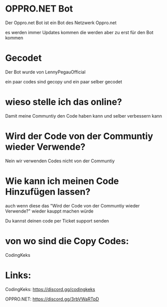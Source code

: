 # OPPRO.NET Bot
Der Oppro.net Bot ist ein Bot des Netzwerk Oppro.net

es werden immer Updates kommen die werden aber zu erst für den Bot kommen

# Gecodet
Der Bot wurde von LennyPegauOfficial

ein paar codes sind gecopy und ein paar selber gecodet

# wieso stelle ich das online?
Damit meine Communtiy den Code haben kann und selber verbessern kann

# Wird der Code von der Communtiy wieder Verwende?
Nein wir verwenden Codes nicht von der Communtiy

# Wie kann ich meinen Code Hinzufügen lassen?
auch wenn diese das "Wird der Code von der Communtiy wieder Verwende?"
wieder kauppt machen würde 

Du kannst deinen code per Ticket support senden

# von wo sind die Copy Codes:
CodingKeks

# Links:
CodingKeks: https://discord.gg/codingkeks

OPPRO.NET: https://discord.gg/3rbVWaRTpD
